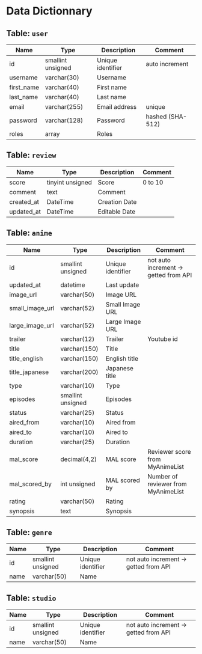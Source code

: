 # Data Dictionnary

## Table: `user`
| Name       | Type              | Description       | Comment    |
|------------|-------------------| ----------------- |------------|
| id         | smallint unsigned | Unique identifier | auto increment |
| username   | varchar(30)       | Username          |            |
| first_name | varchar(40)       | First name        |            |
| last_name  | varchar(40)       | Last name         |            |
| email      | varchar(255)      | Email address     | unique     |
| password   | varchar(128)      | Password          | hashed (SHA-512) |
| roles      | array             | Roles             |            |

## Table: `review`
| Name     | Type             | Description   | Comment |
| -------  | ---------------- | ------------- | ------- |
| score    | tinyint unsigned | Score         | 0 to 10 |
| comment  | text             | Comment       |         |
| created_at | DateTime             | Creation Date |         |
| updated_at | DateTime             | Editable Date |         |

## Table: `anime`

| Name            | Type              | Description       | Comment                               |
| --------------- | ----------------- | ----------------- | ------------------------------------- |
| id              | smallint unsigned | Unique identifier | not auto increment -> getted from API |
| updated_at      | datetime          | Last update       |                                       |
| image_url       | varchar(50)       | Image URL         |                                       |
| small_image_url | varchar(52)       | Small Image URL   |                                       |
| large_image_url | varchar(52)       | Large Image URL   |                                       |
| trailer         | varchar(12)       | Trailer           | Youtube id                            |
| title           | varchar(150)      | Title             |                                       |
| title_english   | varchar(150)      | English title     |                                       |
| title_japanese  | varchar(200)      | Japanese title    |                                       |
| type            | varchar(10)       | Type              |                                       |
| episodes        | smallint unsigned | Episodes          |                                       |
| status          | varchar(25)       | Status            |                                       |
| aired_from      | varchar(10)              | Aired from        |                                       |
| aired_to        | varchar(10)              | Aired to          |                                       |
| duration        | varchar(25)       | Duration          |                                       |
| mal_score       | decimal(4,2)      | MAL score         | Reviewer score from MyAnimeList       |
| mal_scored_by   | int unsigned      | MAL scored by     | Number of reviewer from MyAnimeList   |
| rating          | varchar(50)       | Rating            |                                       |
| synopsis        | text              | Synopsis          |                                       |

## Table: `genre`

| Name | Type              | Description       | Comment                               |
| ---- | ----------------- | ----------------- | ------------------------------------- |
| id   | smallint unsigned | Unique identifier | not auto increment -> getted from API |
| name | varchar(50)       | Name              |                                       |

## Table: `studio`

| Name | Type              | Description       | Comment                               |
| ---- | ----------------- | ----------------- | ------------------------------------- |
| id   | smallint unsigned | Unique identifier | not auto increment -> getted from API |
| name | varchar(50)       | Name              |                                       |
